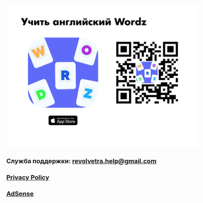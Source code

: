 
<p align="center">
  <img class = "wordz" src = "img/presentation.png" >
</p>


### Служба поддержки: revolvetra.help@gmail.com

### [Privacy Policy](https://oleggibadulin.github.io/WordzApp/privacy_policy.html)

### [AdSense](https://oleggibadulin.github.io/WordzApp/adsense.html)
